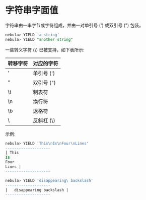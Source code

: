# 字符串字面值

字符串由一串字节或字符组成，并由一对单引号 (') 或双引号 (") 包装。

```SQL
nebula> YIELD 'a string'
nebula> YIELD "another string"
```

一些转义字符 (\\) 已被支持，如下表所示:

| **转移字符**   | **对应的字符**   | 
|:----|:----|
| \'   | 单引号 (')  | 
| \"   | 双引号 (")  | 
| \t   | 制表符      | 
| \n   | 换行符      | 
| \b   | 退格符      | 
| \\  | 反斜杠 (\\) | 

示例:

```SQL
nebula> YIELD 'This\nIs\nFour\nLines'
--------------------
| This
Is
Four
Lines |
--------------------

nebula> YIELD 'disappearing\ backslash'  
--------------------
|   disappearing backslash | 
--------------------
```
